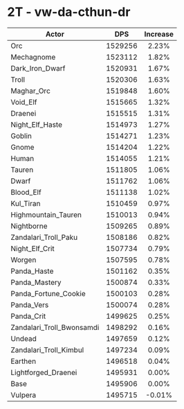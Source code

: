 # 2T - vw-da-cthun-dr
| Actor | DPS | Increase |
|---|:---:|:---:|
|Orc|1529256|2.23%|
|Mechagnome|1523112|1.82%|
|Dark_Iron_Dwarf|1520931|1.67%|
|Troll|1520306|1.63%|
|Maghar_Orc|1519848|1.60%|
|Void_Elf|1515665|1.32%|
|Draenei|1515515|1.31%|
|Night_Elf_Haste|1514973|1.27%|
|Goblin|1514271|1.23%|
|Gnome|1514204|1.22%|
|Human|1514055|1.21%|
|Tauren|1511805|1.06%|
|Dwarf|1511762|1.06%|
|Blood_Elf|1511138|1.02%|
|Kul_Tiran|1510459|0.97%|
|Highmountain_Tauren|1510013|0.94%|
|Nightborne|1509265|0.89%|
|Zandalari_Troll_Paku|1508186|0.82%|
|Night_Elf_Crit|1507734|0.79%|
|Worgen|1507595|0.78%|
|Panda_Haste|1501162|0.35%|
|Panda_Mastery|1500874|0.33%|
|Panda_Fortune_Cookie|1500103|0.28%|
|Panda_Vers|1500074|0.28%|
|Panda_Crit|1499625|0.25%|
|Zandalari_Troll_Bwonsamdi|1498292|0.16%|
|Undead|1497659|0.12%|
|Zandalari_Troll_Kimbul|1497234|0.09%|
|Earthen|1496518|0.04%|
|Lightforged_Draenei|1495931|0.00%|
|Base|1495906|0.00%|
|Vulpera|1495715|-0.01%|
